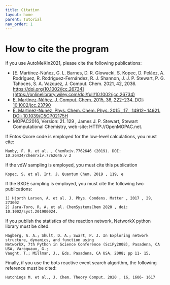 ```yaml
---
title: Citation
layout: home
parent: Tutorial
nav_order: 1
---
```


# How to cite the program

If you use AutoMeKin2021, please cite the following publications:

- [E. Martínez-Núñez, G. L. Barnes, D. R. Glowacki, S. Kopec, D. Peláez, A. Rodríguez, R. Rodríguez-Fernández, R. J. Shannon, J. J. P. Stewart, P. G. Tahoces, S. A. Vazquez, J. Comput. Chem. 2021, 42, 2036. https://doi.org/10.1002/jcc.26734](https://onlinelibrary.wiley.com/doi/full/10.1002/jcc.26734)
- [E. Martínez-Núñez. J. Comput. Chem. 2015, 36, 222–234. DOI: 10.1002/jcc.23790](https://onlinelibrary.wiley.com/doi/10.1002/jcc.23790)
- [E. Martinez-Nunez, Phys. Chem. Chem. Phys. 2015 , 17 , 14912– 14921. DOI: 10.1039/C5CP02175H](https://pubs.rsc.org/en/content/articlelanding/2015/cp/c5cp02175h)
- MOPAC2016, Version: 21. 129 , James J. P. Stewart, Stewart Computational Chemistry, web-site:
HTTP://OpenMOPAC.net.

If Entos Qcore code is employed for the low-level calculations, you must cite:

```
Manby, F. R. et al. , ChemRxiv.7762646 (2019). DOI: 10.26434/chemrxiv.7762646.v 2
```
If the vdW sampling is employed, you must cite this publication

```
Kopec, S. et al. Int. J. Quantum Chem. 2019 , 119, e
```
If the BXDE sampling is employed, you must cite the following two publications:

```
1) Hjorth Larsen, A. et al. J. Phys. Condens. Matter , 2017 , 29, 273002
2) Jara-Toro, R. A. et al. ChemSystemsChem 2020 , doi: 10.1002/syst.201900024.
```
If you publish the statistics of the reaction network, NetworkX python library must be cited:

```
Hagberg, A. A.; Shult, D. A.; Swart, P. J. In Exploring network structure, dynamics, and function using
NetworkX, 7th Python in Science Conference (SciPy2008), Pasadena, CA USA, Varoquaux, G.;
Vaught, T.; Millman, J., Eds. Pasadena, CA USA, 2008; pp 11- 15.
```
Finally, if you use the bots reactive event search algorithm, the following reference must be cited:

```
Hutchings M. et al., J. Chem. Theory Comput. 2020 , 16, 1606- 1617
```
